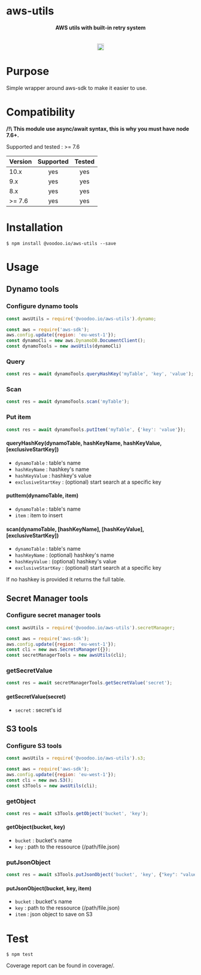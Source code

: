 # aws-utils

<div align="center">
<b>AWS utils with built-in retry system</b><br/>
<br/><br/>

<a href="https://badge.fury.io/js/%40voodoo.io%2Faws-utils.svg">
   <img src="https://badge.fury.io/js/%40voodoo.io%2Faws-utils.svg" alt="npm version" height="18">
</a>
</div>


# Purpose

Simple wrapper around aws-sdk to make it easier to use.

# Compatibility

**/!\ This module use async/await syntax, this is why you must have node 7.6+.**

Supported and tested : >= 7.6

| Version       | Supported     | Tested         |
| ------------- |:-------------:|:--------------:|
| 10.x          | yes           | yes            |
| 9.x           | yes           | yes            |
| 8.x           | yes           | yes            |
| >= 7.6        | yes           | yes            |

# Installation

```console
$ npm install @voodoo.io/aws-utils --save
```

# Usage

## Dynamo tools

### Configure dynamo tools

```javascript
const awsUtils = require('@voodoo.io/aws-utils').dynamo;

const aws = require('aws-sdk');
aws.config.update({region: 'eu-west-1'});
const dynamoCli = new aws.DynamoDB.DocumentClient();
const dynamoTools = new awsUtils(dynamoCli)
```

### Query

```javascript
const res = await dynamoTools.queryHashKey('myTable', 'key', 'value');
```

### Scan

```javascript
const res = await dynamoTools.scan('myTable');
```

### Put item

```javascript
const res = await dynamoTools.putItem('myTable', {'key': 'value'});
```

#### queryHashKey(dynamoTable, hashKeyName, hashKeyValue, [exclusiveStartKey])

* `dynamoTable` : table's name
* `hashKeyName` : hashkey's name
* `hashKeyValue` : hashkey's value
* `exclusiveStartKey` : (optional) start search at a specific key

#### putItem(dynamoTable, item)

* `dynamoTable` : table's name
* `item` : item to insert

#### scan(dynamoTable, [hashKeyName], [hashKeyValue], [exclusiveStartKey])

* `dynamoTable` : table's name
* `hashKeyName` : (optional) hashkey's name
* `hashKeyValue` : (optional) hashkey's value
* `exclusiveStartKey` : (optional) start search at a specific key

If no hashkey is provided it returns the full table.


## Secret Manager tools

### Configure secret manager tools

```javascript
const awsUtils = require('@voodoo.io/aws-utils').secretManager;

const aws = require('aws-sdk');
aws.config.update({region: 'eu-west-1'});
const cli = new aws.SecretsManager({});
const secretManagerTools = new awsUtils(cli);
```

### getSecretValue

```javascript
const res = await secretManagerTools.getSecretValue('secret');
```

#### getSecretValue(secret)

* `secret` : secret's id


## S3 tools

### Configure S3 tools

```javascript
const awsUtils = require('@voodoo.io/aws-utils').s3;

const aws = require('aws-sdk');
aws.config.update({region: 'eu-west-1'});
const cli = new aws.S3();
const s3Tools = new awsUtils(cli);
```

### getObject

```javascript
const res = await s3Tools.getObject('bucket', 'key');
```

#### getObject(bucket, key)

* `bucket` : bucket's name
* `key` : path to the ressource (/path/file.json)

### putJsonObject

```javascript
const res = await s3Tools.putJsonObject('bucket', 'key', {"key": "value"});
```

#### putJsonObject(bucket, key, item)

* `bucket` : bucket's name
* `key` : path to the ressource (/path/file.json)
* `item` : json object to save on S3

# Test

```console
$ npm test
```

Coverage report can be found in coverage/.